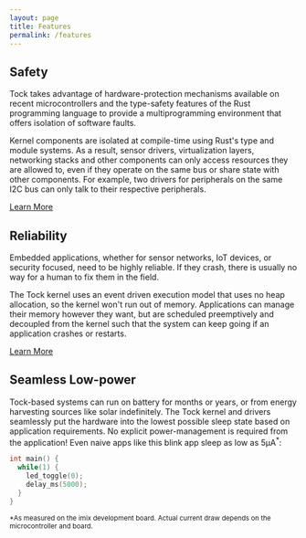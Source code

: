 ```yaml
---
layout: page
title: Features
permalink: /features
---
```


## Safety

Tock takes advantage of hardware-protection mechanisms available on recent
microcontrollers and the type-safety features of the Rust programming language
to provide a multiprogramming environment that offers isolation of software
faults.

Kernel components are isolated at compile-time using Rust's type and module
systems. As a result, sensor drivers, virtualization layers, networking stacks
and other components can only access resources they are allowed to, even if they
operate on the same bus or share state with other components. For example, two
drivers for peripherals on the same I2C bus can only talk to their respective
peripherals.

[Learn More](/documentation/design)

## Reliability

Embedded applications, whether for sensor networks, IoT devices, or security
focused, need to be highly reliable. If they crash, there is usually no way for
a human to fix them in the field.

The Tock kernel uses an event driven execution model that uses no heap
allocation, so the kernel won't run out of memory. Applications can manage their
memory however they want, but are scheduled preemptively and decoupled from the
kernel such that the system can keep going if an application crashes or
restarts.

[Learn More](/documentation/design)

## Seamless Low-power

Tock-based systems can run on battery for months or years, or from energy
harvesting sources like solar indefinitely. The Tock kernel and drivers
seamlessly put the hardware into the lowest possible sleep state based on
application requirements. No explicit power-management is required from the
application! Even naive apps like this blink app sleep as low as 5&mu;A<sup>\*</sup>:

```c
int main() {
  while(1) {
    led_toggle(0);
    delay_ms(5000);
  }
}
```

<small>\*As measured on the imix development board. Actual current draw depends
on the microcontroller and board.</small>

